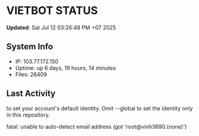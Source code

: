# VIETBOT STATUS
**Updated**: Sat Jul 12 03:26:48 PM +07 2025

## System Info
- IP: 103.77.172.150
- Uptime: up 6 days, 19 hours, 14 minutes
- Files: 26409

## Last Activity

to set your account's default identity.
Omit --global to set the identity only in this repository.

fatal: unable to auto-detect email address (got 'root@vinh3690.(none)')
